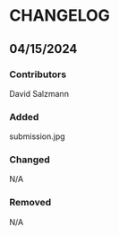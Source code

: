 # CHANGELOG

## 04/15/2024
### Contributors
David Salzmann

### Added
submission.jpg 

### Changed
N/A

### Removed
N/A
